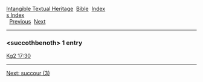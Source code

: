 [Intangible Textual Heritage](../../index)  [Bible](../index) 
[Index](index)   
[s Index](_s_)  
  [Previous](c11089)  [Next](c11091) 

------------------------------------------------------------------------

### &lt;succothbenoth&gt; 1 entry

[Kg2 17:30](../kjv/kg2017.htm#030)  

------------------------------------------------------------------------

[Next: succour (3)](c11091)
